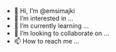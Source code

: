 - 👋 Hi, I’m @emsimajki
- 👀 I’m interested in ...
- 🌱 I’m currently learning ...
- 💞️ I’m looking to collaborate on ...
- 📫 How to reach me ...

<!---
emsimajki/emsimajki is a ✨ special ✨ repository because its `README.md` (this file) appears on your GitHub profile.
You can click the Preview link to take a look at your changes.
--->
